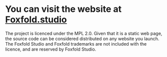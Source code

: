 # You can visit the website at [Foxfold.studio](http://foxfold.studio/)

The project is licenced under the MPL 2.0. Given that it is a static web page, the source code can be considered distributed on any website you launch. The Foxfold Studio and Foxfold trademarks are not included with the licence, and are reserved by Foxfold Studio.
